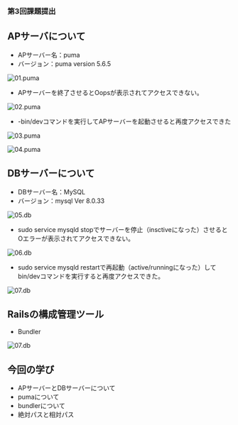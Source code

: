 ### 第3回課題提出

## APサーバについて

- APサーバー名：puma
- バージョン：puma version 5.6.5

![01.puma](https://home/ec2-user/environment/repository_dir/RaiseTech/image/01.puma)

- APサーバーを終了させるとOopsが表示されてアクセスできない。

![02.puma](https:/home/ec2-user/environment/repository_dir/RaiseTech/image/02.puma_shut)

- -bin/devコマンドを実行してAPサーバーを起動させると再度アクセスできた

![03.puma](https:/lecture01/repository_dir/RaiseTech/image/03.puma_restart)

![04.puma](https:/lecture01/repository_dir/RaiseTech/image/04.puma_again)

## DBサーバーについて

- DBサーバー名：MySQL
- バージョン：mysql Ver 8.0.33

![05.db](https:/lecture01/repository_dir/RaiseTech/image/05.db)

- sudo service mysqld stopでサーバーを停止（insctiveになった）させるとOエラーが表示されてアクセスできない。

![06.db](https:/lecture01/repository_dir/RaiseTech/image/06.db.stop)

- sudo service mysqld restartで再起動（active/runningになった）してbin/devコマンドを実行すると再度アクセスできた。

![07.db](https:/lecture01/repository_dir/RaiseTech/image/07.db_restart)

## Railsの構成管理ツール

- Bundler

![07.db](https:/lecture01/repository_dir/RaiseTech/image/08.bundler)


## 今回の学び

- APサーバーとDBサーバーについて
- pumaについて
- bundlerについて
- 絶対パスと相対パス